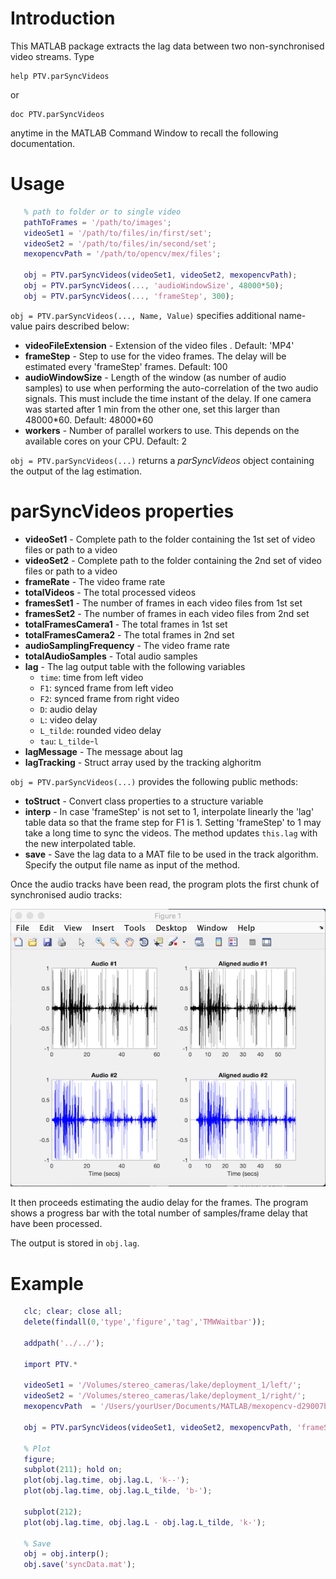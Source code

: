 # Introduction

This MATLAB package extracts the lag data between two non-synchronised video 
streams. Type

    help PTV.parSyncVideos

or

    doc PTV.parSyncVideos

anytime in the MATLAB Command Window to recall the following documentation.

# Usage
 ```matlab
    % path to folder or to single video
    pathToFrames = '/path/to/images';
    videoSet1 = '/path/to/files/in/first/set';
    videoSet2 = '/path/to/files/in/second/set';
    mexopencvPath = '/path/to/opencv/mex/files';

    obj = PTV.parSyncVideos(videoSet1, videoSet2, mexopencvPath);
    obj = PTV.parSyncVideos(..., 'audioWindowSize', 48000*50);
    obj = PTV.parSyncVideos(..., 'frameStep', 300);
```

`obj = PTV.parSyncVideos(..., Name, Value)` specifies additional name-value pairs described below:

- **videoFileExtension** -  Extension of the video files . Default: 'MP4'
- **frameStep** -      Step to use for the video frames. The delay will be estimated every 'frameStep' frames. Default: 100
- **audioWindowSize** -      Length of the window (as number of audio samples) to use when performing the auto-correlation of the two audio signals. This must include the time instant of the delay. If one camera was started after 1 min from the other one, set this larger than 48000\*60. Default: 48000\*60
- **workers** -  Number of parallel workers to use. This depends on the available cores on your CPU. Default: 2


`obj = PTV.parSyncVideos(...)` returns a *parSyncVideos* object containing the output of the lag estimation.

# parSyncVideos properties
 - **videoSet1**      - Complete path to the folder containing the 1st set of video files or path to a video
 - **videoSet2**      - Complete path to the folder containing the 2nd set of video files or path to a video
 - **frameRate**      - The video frame rate
 - **totalVideos**    - The total processed videos
 - **framesSet1**     - The number of frames in each video files from 1st set
 - **framesSet2**     - The number of frames in each video files from 2nd set
 - **totalFramesCamera1**      - The total frames in 1st set
 - **totalFramesCamera2**      - The total frames in 2nd set
 - **audioSamplingFrequency**  - The video frame rate
 - **totalAudioSamples**  - Total audio samples
 - **lag**            - The lag output table with the following variables
   - `time`: time from left video
   - `F1`: synced frame from left video
   - `F2`:  synced frame from right video
   - `D`: audio delay
   - `L`: video delay
   - `L_tilde`: rounded video delay
   - `tau`: `L_tilde`-`l`
 - **lagMessage**     - The message about lag
 - **lagTracking**    - Struct array used by the tracking alghoritm

`obj = PTV.parSyncVideos(...)` provides the following public methods:

- **toStruct**        - Convert class properties to a structure variable
- **interp**          - In case 'frameStep' is not set to 1, interpolate linearly the 'lag' table data so that the frame step for F1 is 1. Setting 'frameStep' to 1 may take a long time to sync the videos. The method updates `this.lag` with the new interpolated table.
- **save**            - Save the lag data to a MAT file to be used in the track algorithm. Specify the output file name as input of the method.

Once the audio tracks have been read, the program plots the first chunk of synchronised audio tracks:

![alt text](./audio_signals.png)

It then proceeds estimating the audio delay for the frames. The program shows a progress bar with the total number of samples/frame delay that have been processed.

The output is stored in `obj.lag`.

 # Example
 ```matlab
    clc; clear; close all;
    delete(findall(0,'type','figure','tag','TMWWaitbar'));

    addpath('../../');

    import PTV.*

    videoSet1 = '/Volumes/stereo_cameras/lake/deployment_1/left/';
    videoSet2 = '/Volumes/stereo_cameras/lake/deployment_1/right/';
    mexopencvPath  = '/Users/yourUser/Documents/MATLAB/mexopencv-d29007b';

    obj = PTV.parSyncVideos(videoSet1, videoSet2, mexopencvPath, 'frameStep', 50);

    % Plot
    figure;
    subplot(211); hold on;
    plot(obj.lag.time, obj.lag.L, 'k--');
    plot(obj.lag.time, obj.lag.L_tilde, 'b-');

    subplot(212);
    plot(obj.lag.time, obj.lag.L - obj.lag.L_tilde, 'k-');

    % Save
    obj = obj.interp();
    obj.save('syncData.mat');
```
